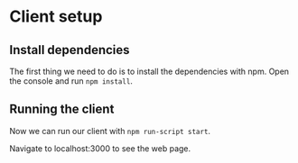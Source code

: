 # Client setup

## Install dependencies

The first thing we need to do is to install the dependencies with npm. Open the console and run `npm install`.

## Running the client

Now we can run our client with `npm run-script start`.

Navigate to localhost:3000 to see the web page.
